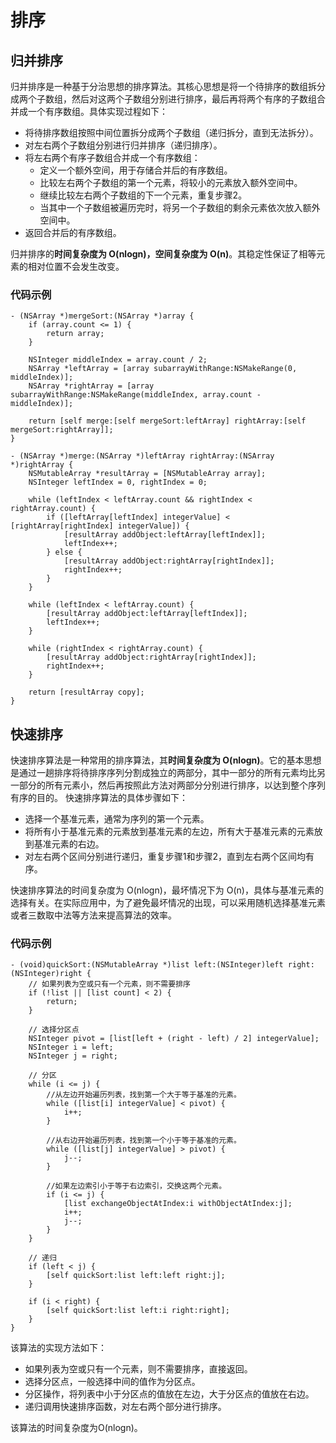 # 排序
## 归并排序
归并排序是一种基于分治思想的排序算法。其核心思想是将一个待排序的数组拆分成两个子数组，然后对这两个子数组分别进行排序，最后再将两个有序的子数组合并成一个有序数组。具体实现过程如下：
* 将待排序数组按照中间位置拆分成两个子数组（递归拆分，直到无法拆分）。
* 对左右两个子数组分别进行归并排序（递归排序）。
* 将左右两个有序子数组合并成一个有序数组：
    * 定义一个额外空间，用于存储合并后的有序数组。
    * 比较左右两个子数组的第一个元素，将较小的元素放入额外空间中。
    * 继续比较左右两个子数组的下一个元素，重复步骤2。
    * 当其中一个子数组被遍历完时，将另一个子数组的剩余元素依次放入额外空间中。
* 返回合并后的有序数组。

归并排序的**时间复杂度为 O(nlogn)，空间复杂度为 O(n)**。其稳定性保证了相等元素的相对位置不会发生改变。
### 代码示例
```
- (NSArray *)mergeSort:(NSArray *)array {
    if (array.count <= 1) {
        return array;
    }

    NSInteger middleIndex = array.count / 2;
    NSArray *leftArray = [array subarrayWithRange:NSMakeRange(0, middleIndex)];
    NSArray *rightArray = [array subarrayWithRange:NSMakeRange(middleIndex, array.count - middleIndex)];

    return [self merge:[self mergeSort:leftArray] rightArray:[self mergeSort:rightArray]];
}

- (NSArray *)merge:(NSArray *)leftArray rightArray:(NSArray *)rightArray {
    NSMutableArray *resultArray = [NSMutableArray array];
    NSInteger leftIndex = 0, rightIndex = 0;

    while (leftIndex < leftArray.count && rightIndex < rightArray.count) {
        if ([leftArray[leftIndex] integerValue] < [rightArray[rightIndex] integerValue]) {
            [resultArray addObject:leftArray[leftIndex]];
            leftIndex++;
        } else {
            [resultArray addObject:rightArray[rightIndex]];
            rightIndex++;
        }
    }

    while (leftIndex < leftArray.count) {
        [resultArray addObject:leftArray[leftIndex]];
        leftIndex++;
    }

    while (rightIndex < rightArray.count) {
        [resultArray addObject:rightArray[rightIndex]];
        rightIndex++;
    }
    
    return [resultArray copy];
}
```
## 快速排序
快速排序算法是一种常用的排序算法，其**时间复杂度为 O(nlogn)**。它的基本思想是通过一趟排序将待排序序列分割成独立的两部分，其中一部分的所有元素均比另一部分的所有元素小，然后再按照此方法对两部分分别进行排序，以达到整个序列有序的目的。
快速排序算法的具体步骤如下：
* 选择一个基准元素，通常为序列的第一个元素。
* 将所有小于基准元素的元素放到基准元素的左边，所有大于基准元素的元素放到基准元素的右边。
* 对左右两个区间分别进行递归，重复步骤1和步骤2，直到左右两个区间均有序。

快速排序算法的时间复杂度为 O(nlogn)，最坏情况下为 O(n)，具体与基准元素的选择有关。在实际应用中，为了避免最坏情况的出现，可以采用随机选择基准元素或者三数取中法等方法来提高算法的效率。
### 代码示例
```
- (void)quickSort:(NSMutableArray *)list left:(NSInteger)left right:(NSInteger)right {
    // 如果列表为空或只有一个元素，则不需要排序
    if (!list || [list count] < 2) {
        return;
    }

    // 选择分区点
    NSInteger pivot = [list[left + (right - left) / 2] integerValue];
    NSInteger i = left;
    NSInteger j = right;
    
    // 分区
    while (i <= j) {
        //从左边开始遍历列表，找到第一个大于等于基准的元素。
        while ([list[i] integerValue] < pivot) {
            i++;
        }
        
        //从右边开始遍历列表，找到第一个小于等于基准的元素。
        while ([list[j] integerValue] > pivot) {
            j--;
        }
        
        //如果左边索引小于等于右边索引，交换这两个元素。
        if (i <= j) {
            [list exchangeObjectAtIndex:i withObjectAtIndex:j];
            i++;
            j--;
        }
    }
    
    // 递归
    if (left < j) {
        [self quickSort:list left:left right:j];
    }
    
    if (i < right) {
        [self quickSort:list left:i right:right];
    }
}
```
该算法的实现方法如下：
* 如果列表为空或只有一个元素，则不需要排序，直接返回。
* 选择分区点，一般选择中间的值作为分区点。
* 分区操作，将列表中小于分区点的值放在左边，大于分区点的值放在右边。
* 递归调用快速排序函数，对左右两个部分进行排序。

该算法的时间复杂度为O(nlogn)。